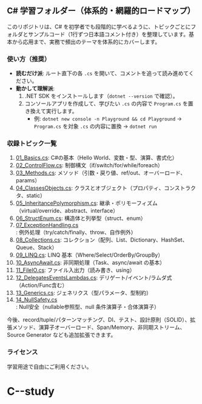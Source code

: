 ## C# 学習フォルダー（体系的・網羅的ロードマップ）

このリポジトリは、C# を初学者でも段階的に学べるように、トピックごとにフォルダとサンプルコード（1行ずつ日本語コメント付き）を整理しています。基本から応用まで、実務で頻出のテーマを体系的にカバーします。

### 使い方（推奨）
- **読むだけ派**: ルート直下の各 `.cs` を開いて、コメントを追って読み進めてください。
- **動かして理解派**:
  1. .NET SDK をインストールします（`dotnet --version` で確認）。
  2. コンソールアプリを作成して、学びたい `.cs` の内容で `Program.cs` を置き換えて実行します。
     - 例: `dotnet new console -n Playground && cd Playground` → `Program.cs` を対象 `.cs` の内容に置換 → `dotnet run`

### 収録トピック一覧
1. [01_Basics.cs](01_Basics.cs): C#の基本（Hello World、変数・型、演算、書式化）
2. [02_ControlFlow.cs](02_ControlFlow.cs): 制御構文（if/switch/for/while/foreach）
3. [03_Methods.cs](03_Methods.cs): メソッド（引数・戻り値、ref/out、オーバーロード、params）
4. [04_ClassesObjects.cs](04_ClassesObjects.cs): クラスとオブジェクト（プロパティ、コンストラクタ、static）
5. [05_InheritancePolymorphism.cs](05_InheritancePolymorphism.cs): 継承・ポリモーフィズム（virtual/override、abstract、interface）
6. [06_StructEnum.cs](06_StructEnum.cs): 構造体と列挙型（struct、enum）
7. [07_ExceptionHandling.cs](07_ExceptionHandling.cs): 例外処理（try/catch/finally、throw、自作例外）
8. [08_Collections.cs](08_Collections.cs): コレクション（配列、List、Dictionary、HashSet、Queue、Stack）
9. [09_LINQ.cs](09_LINQ.cs): LINQ 基本（Where/Select/OrderBy/GroupBy）
10. [10_AsyncAwait.cs](10_AsyncAwait.cs): 非同期処理（Task、async/await の基本）
11. [11_FileIO.cs](11_FileIO.cs): ファイル入出力（読み書き、using）
12. [12_DelegatesEventsLambdas.cs](12_DelegatesEventsLambdas.cs): デリゲート/イベント/ラムダ式（Action/Func含む）
13. [13_Generics.cs](13_Generics.cs): ジェネリクス（型パラメータ、型制約）
14. [14_NullSafety.cs](14_NullSafety.cs): Null安全（nullable参照型、null 条件演算子・合体演算子）

今後、record/tuple/パターンマッチング、DI、テスト、設計原則（SOLID）、拡張メソッド、演算子オーバーロード、Span/Memory、非同期ストリーム、Source Generator なども追加拡張できます。

### ライセンス
学習用途で自由にご利用ください。


# C--study
